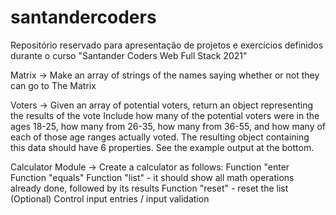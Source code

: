 # santandercoders
Repositório reservado para apresentação de projetos e exercícios definidos durante o curso "Santander Coders Web Full Stack 2021"

Matrix -> Make an array of strings of the names saying whether or not they can go to The Matrix

Voters -> Given an array of potential voters, return an object representing the results of the vote
Include how many of the potential voters were in the ages 18-25, how many from 26-35, how many from 36-55, and how many of each of those age ranges actually voted. The resulting object containing this data should have 6 properties. See the example output at the bottom.

Calculator Module -> Create a calculator as follows:
Function "enter
Function "equals"
Function "list" - it should show all math operations already done, followed by its results
Function "reset" - reset the list
(Optional) Control input entries / input validation
